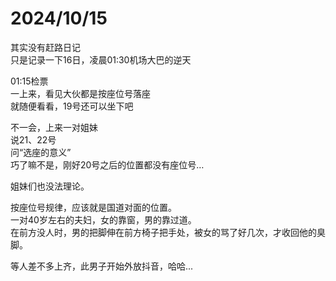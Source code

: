 # 2024/10/15

其实没有赶路日记  
只是记录一下16日，凌晨01:30机场大巴的逆天

01:15检票  
一上来，看见大伙都是按座位号落座  
就随便看看，19号还可以坐下吧

不一会，上来一对姐妹  
说21、22号  
问“选座的意义”  
巧了嘛不是，刚好20号之后的位置都没有座位号…

姐妹们也没法理论。

按座位号规律，应该就是国道对面的位置。  
一对40岁左右的夫妇，女的靠窗，男的靠过道。  
在前方没人时，男的把脚伸在前方椅子把手处，被女的骂了好几次，才收回他的臭脚。

等人差不多上齐，此男子开始外放抖音，哈哈...
